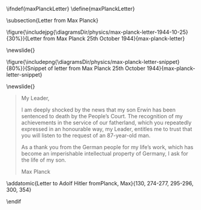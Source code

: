 \ifndef{maxPlanckLetter}
\define{maxPlanckLetter}


\subsection{Letter from Max Planck}

\figure{\includejpg{\diagramsDir/physics/max-planck-letter-1944-10-25}{30%}}{Letter from Max Planck 25th October 1944}{max-planck-letter}

\newslide{}

\figure{\includepng{\diagramsDir/physics/max-planck-letter-snippet}{80%}}{Snippet of letter from Max Planck 25th October 1944}{max-planck-letter-snippet}

\newslide{}

> My Leader,
>
> I am deeply shocked by the news that my son Erwin has been sentenced to death by the People’s Court.
> The recognition of my achievements in the service of our fatherland, which you repeatedly expressed in an honourable way, my Leader, entitles me to trust that you will listen to the request of an 87-year-old man.
>
> As a thank you from the German people for my life’s work, which has become an imperishable intellectual property of Germany, I ask for the life of my son.
>
> Max Planck

\addatomic{Letter to Adolf Hitler fromPlanck, Max}{130, 274-277, 295-296, 300, 354}

\endif
